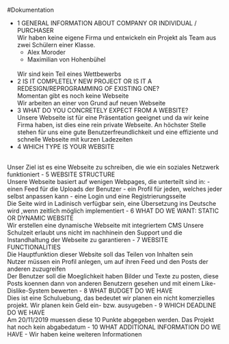 #Dokumentation
- 1 GENERAL INFORMATION ABOUT COMPANY OR INDIVIDUAL / PURCHASER
    <br>
    Wir haben keine eigene Firma und entwickeln ein Projekt als Team aus zwei Schülern einer Klasse.
    - Alex Moroder
    - Maximilian von Hohenbühel
    <br>
    Wir sind kein Teil eines Wettbewerbs
- 2 IS IT COMPLETELY NEW PROJECT OR IS IT A REDESIGN/REPROGRAMMING OF EXISTING ONE?
    <br>
    Momentan gibt es noch keine Webseite
    <br>
    Wir arbeiten an einer von Grund auf neuen Webseite
- 3 WHAT DO YOU CONCRETELY EXPECT FROM A WEBSITE?
    <br>
    Unsere Webseite ist für eine Präsentation geeignet und da wir keine Firma haben, ist dies eine rein private Webseite.
    An höchster Stelle stehen für uns eine gute Benutzerfreundlichkeit und eine effiziente und schnelle Webseite mit kurzen Ladezeiten
- 4 WHICH TYPE IS YOUR WEBSITE
<br>
    Unser Ziel ist es eine Webseite zu schreiben, die wie ein soziales Netzwerk funktioniert
- 5 WEBSITE STRUCTURE
    <br>
    Unsere Webseite basiert auf wenigen Webpages, die unterteilt sind in:
    - einen Feed für die Uploads der Benutzer
    - ein Profil für jeden, welches jeder selbst anpassen kann
    - eine Login und eine Registrierungsseite
    <br>
    Die Seite wird in Ladinisch verfügbar sein, eine Übersetzung ins Deutsche wird ,wenn zeitlich möglich implementiert
- 6 WHAT DO WE WANT: STATIC OR DYNAMIC WEBSITE
    <br>
    Wir erstellen eine dynamische Webseite mit integriertem CMS
    Unsere Schulzeit erlaubt uns nicht im nachhinein den Support und die Instandhaltung der Webseite zu garantieren
- 7 WEBSITE FUNCTIONALITIES
    <br>
    Die Hauptfunktion dieser Website soll das Teilen von Inhalten sein
    <br>
    Nutzer müssen ein Profil anlegen, um auf ihren Feed und den Posts der anderen zuzugreifen
    <br>
    Der Benutzer soll die Moeglichkeit haben Bilder und Texte zu posten, diese Posts koennen dann
    von anderen Benutzern gesehen und mit einem Like-Dislike-System bewerten
- 8 WHAT BUDGET DO WE HAVE
    <br>Dies ist eine Schuluebung, das bedeutet wir planen ein nicht komerzielles projekt. Wir planen kein Geld ein- bzw. ausyugeben
- 9 WHICH DEADLINE DO WE HAVE <br>
    Am 20/11/2019 muessen diese 10 Punkte abgegeben werden. Das Projekt hat noch kein abgabedatum
- 10 WHAT ADDITIONAL INFORMATION DO WE HAVE
    - Wir haben keine weiteren Informationen
